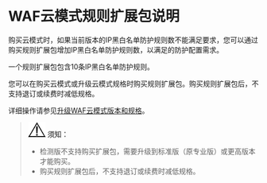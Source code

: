 # WAF云模式规则扩展包说明<a name="waf_01_0322"></a>

购买云模式时，如果当前版本的IP黑白名单防护规则数不能满足要求，您可以通过购买规则扩展包增加IP黑白名单防护规则数，以满足的防护配置需求。

一个规则扩展包包含10条IP黑白名单防护规则。

您可以在购买云模式或升级云模式规格时购买规则扩展包。购买规则扩展包后，不支持退订或续费时减低规格。

详细操作请参见[升级WAF云模式版本和规格](升级WAF云模式版本和规格.md)。

>![](public_sys-resources/icon-notice.gif) **须知：** 
>-   检测版不支持购买扩展包，需要升级到标准版（原专业版）或更高版本才能购买。
>-   购买规则扩展包后，不支持退订或续费时减低规格。

